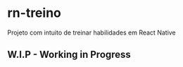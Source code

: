 # rn-treino
Projeto com intuito de treinar habilidades em React Native 

## W.I.P - Working in Progress
